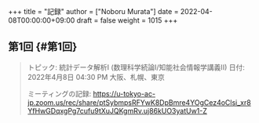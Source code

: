 +++
title = "記録"
author = ["Noboru Murata"]
date = 2022-04-08T00:00:00+09:00
draft = false
weight = 1015
+++

## 第1回 {#第1回}

> トピック: 統計データ解析I (数理科学続論I/知能社会情報学講義II)
> 日付: 2022年4月8日 04:30 PM 大阪、札幌、東京
>
> ミーティングの記録:
> <https://u-tokyo-ac-jp.zoom.us/rec/share/ptSybmpsRFYwK8DpBmre4YOgCez4oClsi_xr8YfHwGDqxgPg7cufu9tXuJQKgmRv.uj86kUO3yatUw1-Z>